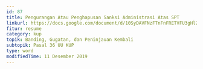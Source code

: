 ```yaml
---
id: 87
title: Pengurangan Atau Penghapusan Sanksi Administrasi Atas SPT
linkurl: https://docs.google.com/document/d/10SyDAVFNzFTnFnFRETVFU3gHl2_RwrvX-JkjqYEsGaY/edit?usp=drivesdk
fitur: resume
category: kup
topik: Banding, Gugatan, dan Peninjauan Kembali
subtopik: Pasal 36 UU KUP
type: word
modifiedTime: 11 Desember 2019
---
```


